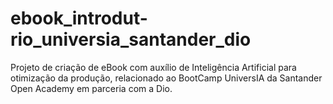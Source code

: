 # ebook_introdut-rio_universia_santander_dio
Projeto de criação de eBook com auxílio de Inteligência Artificial para otimização da produção, relacionado ao BootCamp UniversIA da Santander Open Academy em parceria com a Dio. 
